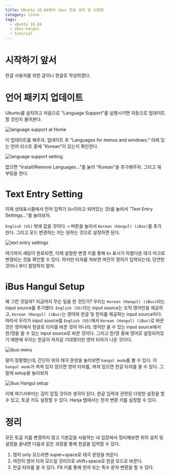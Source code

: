 ```yaml
---
title: Ubuntu 16.04에서 ibus 한글 설치 및 사용법
category: linux
tags:
  - ubuntu 16.04
  - ibus-hangul
  - tutorial
---
```

# 시작하기 앞서
한글 사용자를 위한 글이니 한글로 작성하겠다.

# 언어 패키지 업데이트
Ubuntu를 설치하고 처음으로 "Language Support"를 실행시키면 자동으로 업데이트 할 것인지 물어본다.

![language support at Home]({{site.baseurl}}/assets/img/ubuntu-ibus-hangul-01-language-support.png)

이 업데이트를 해주자. 업데이트 후 "Languages for menus and windows:" 아래 있는 언어 리스트 중에 "Korean"이 있는지 확인한다.

![language support setting]({{site.baseurl}}/assets/img/ubuntu-ibus-hangul-02-setting-language-support.png)

없으면 "Install/Remove Languages..."를 눌러 "Korean"을 추가해주자. 그리고 재부팅을 한다.

# Text Entry Setting
이제 상태표시줄에서 언어 입력기 (`En`이라고 되어있는 것)를 눌러서 "Text Entry Settings..."를 눌러보자.

`English (US)` 밖에 없을 것이다. `+` 버튼을 눌러서 `Korean (Hangul) (iBus)`를 추가한다. 그리고 모드 변경하는 키는 원하는 것으로 설정하면 된다.

![text entry settings]({{site.baseurl}}/assets/img/ubuntu-ibus-hangul-03-text-entry-settings.png)

여기까지 세팅이 완료되면, 이제 설정한 변경 키를 통해 `En` 표시가 아름다운 태극 마크로 변경되는 것을 확인할 수 있다. 하지만 타자를 쳐보면 여전히 영어가 입력되는데, 당연한 것이니 부디 절망하지 말자.

# iBus Hangul Setup
왜 그런 것일까? 지금까지 무슨 일을 한 것인가? 우리는 `Korean (Hangul) (iBus)`라는 input source를 추가했다. `English (US)`라는 input source는 오직 영어만을 제공하고, `Korean (Hangul) (iBus)`는 영어와 한글 및 한자를 제공하는 input source이다. 따라서 우리가 input source를 `English (US)`에서 `Korean (Hangul) (iBus)`로 바꾼 것은 영어에서 한글로 타자를 바꾼 것이 아니라, 영어만 쓸 수 있는 input source에서 한/영을 쓸 수 있는 input source로 바꾼 것이다. 그리고 한/영 중에 영어로 설정되어있기 때문에 우리는 한글이 쳐지길 기대했지만 영어 타자가 나온 것이다.

![ibus menu]({{site.baseurl}}/assets/img/ubuntu-ibus-hangul-04-ibus-menu.png)

말이 장황했는데, 간단히 위의 태극 문양을 눌러보면 `hangul mode`를 볼 수 있다. 이 `hangul mode`가 켜져 있지 않으면 영어 타자를, 켜져 있으면 한글 타자를 쓸 수 있다. 그 밑에 setup을 눌러보자

![ibus Hangul setup]({{site.baseurl}}/assets/img/ibus-hangul-05-setup.png)

이제 여기서부터는 감이 잡힐 것이라 생각이 된다. 한글 입력과 관련된 다양한 설정을 할 수 있고, 토글 키도 설정할 수 있다. Hanja 탭에서는 한자 변환 키를 설정할 수 있다.

# 정리
모든 토글 키를 변경하지 않고 기본값을 사용하는 내 입장에서 정리해보면 위의 설치 및 설정을 끝내면 다음과 같은 과정을 통해 한글을 입력할 수 있다.

1. 영어 only 모드라면 super+space로 태극 문양을 띄운다.
2. 여전히 영어 타자 모드일 것이므로 shift+space로 한글 모드로 바꾼다.
3. 한글 타자를 쓸 수 있다. F9 키를 통해 한자 또는 특수 문자 변환을 할 수 있다.
